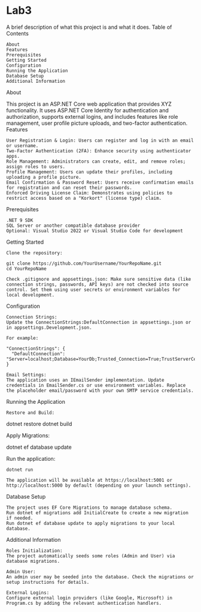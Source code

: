 # Lab3
A brief description of what this project is and what it does.
Table of Contents

    About
    Features
    Prerequisites
    Getting Started
    Configuration
    Running the Application
    Database Setup
    Additional Information
    

About

This project is an ASP.NET Core web application that provides XYZ functionality. It uses ASP.NET Core Identity for authentication and authorization, supports external logins, and includes features like role management, user profile picture uploads, and two-factor authentication.
Features

    User Registration & Login: Users can register and log in with an email or username.
    Two-Factor Authentication (2FA): Enhance security using authenticator apps.
    Role Management: Administrators can create, edit, and remove roles; assign roles to users.
    Profile Management: Users can update their profiles, including uploading a profile picture.
    Email Confirmation & Password Reset: Users receive confirmation emails for registration and can reset their passwords.
    Enforced Driving License Claim: Demonstrates using policies to restrict access based on a "Korkort" (license type) claim.

Prerequisites

    .NET 9 SDK
    SQL Server or another compatible database provider
    Optional: Visual Studio 2022 or Visual Studio Code for development

Getting Started

    Clone the repository:

    git clone https://github.com/YourUsername/YourRepoName.git
    cd YourRepoName

    Check .gitignore and appsettings.json: Make sure sensitive data (like connection strings, passwords, API keys) are not checked into source control. Set them using user secrets or environment variables for local development.

Configuration

    Connection Strings:
    Update the ConnectionStrings:DefaultConnection in appsettings.json or in appsettings.Development.json.

    For example:

    "ConnectionStrings": {
      "DefaultConnection": "Server=localhost;Database=YourDb;Trusted_Connection=True;TrustServerCertificate=True;"
    }

    Email Settings:
    The application uses an IEmailSender implementation. Update credentials in EmailSender.cs or use environment variables. Replace the placeholder email/password with your own SMTP service credentials.

Running the Application

    Restore and Build:

dotnet restore
dotnet build

Apply Migrations:

dotnet ef database update

Run the application:

    dotnet run

    The application will be available at https://localhost:5001 or http://localhost:5000 by default (depending on your launch settings).

Database Setup

    The project uses EF Core Migrations to manage database schema.
    Run dotnet ef migrations add InitialCreate to create a new migration if needed.
    Run dotnet ef database update to apply migrations to your local database.

Additional Information

    Roles Initialization:
    The project automatically seeds some roles (Admin and User) via database migrations.

    Admin User:
    An admin user may be seeded into the database. Check the migrations or setup instructions for details.

    External Logins:
    Configure external login providers (like Google, Microsoft) in Program.cs by adding the relevant authentication handlers.
